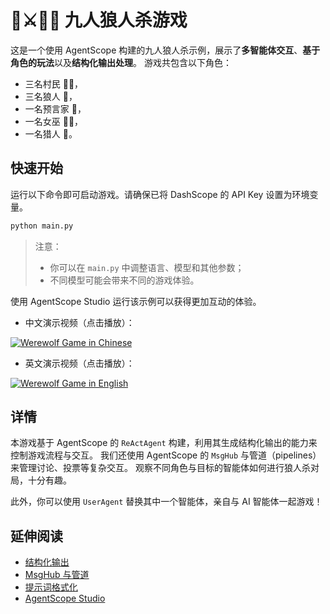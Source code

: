 # 🐺⚔️👨‍🌾 九人狼人杀游戏

这是一个使用 AgentScope 构建的九人狼人杀示例，展示了**多智能体交互**、**基于角色的玩法**以及**结构化输出处理**。
游戏共包含以下角色：

- 三名村民 👨‍🌾，
- 三名狼人 🐺，
- 一名预言家 🔮，
- 一名女巫 🧙‍♀️，
- 一名猎人 🏹。

## 快速开始

运行以下命令即可启动游戏。请确保已将 DashScope 的 API Key 设置为环境变量。

```bash
python main.py
```

> 注意：
> - 你可以在 `main.py` 中调整语言、模型和其他参数；
> - 不同模型可能会带来不同的游戏体验。

使用 AgentScope Studio 运行该示例可以获得更加互动的体验。

- 中文演示视频（点击播放）：

[![Werewolf Game in Chinese](https://img.alicdn.com/imgextra/i3/6000000007235/O1CN011pK6Be23JgcdLWmLX_!!6000000007235-0-tbvideo.jpg)](https://cloud.video.taobao.com/vod/KxyR66_CWaWwu76OPTvOV2Ye1Gas3i5p4molJtzhn_s.mp4)

- 英文演示视频（点击播放）：

[![Werewolf Game in English](https://img.alicdn.com/imgextra/i3/6000000007389/O1CN011alyGK24SDcFBzHea_!!6000000007389-0-tbvideo.jpg)](https://cloud.video.taobao.com/vod/bMiRTfxPg2vm76wEoaIP2eJfkCi8CUExHRas-1LyK1I.mp4)

## 详情

本游戏基于 AgentScope 的 ``ReActAgent`` 构建，利用其生成结构化输出的能力来控制游戏流程与交互。
我们还使用 AgentScope 的 ``MsgHub`` 与管道（pipelines）来管理讨论、投票等复杂交互。
观察不同角色与目标的智能体如何进行狼人杀对局，十分有趣。

此外，你可以使用 ``UserAgent`` 替换其中一个智能体，亲自与 AI 智能体一起游戏！

## 延伸阅读

- [结构化输出](https://doc.agentscope.io/tutorial/task_agent.html#structured-output)
- [MsgHub 与管道](https://doc.agentscope.io/tutorial/task_pipeline.html)
- [提示词格式化](https://doc.agentscope.io/tutorial/task_prompt.html)
- [AgentScope Studio](https://doc.agentscope.io/tutorial/task_studio.html)
